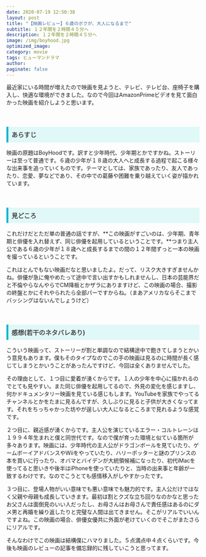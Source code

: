 ```yaml
---
date: 2020-07-19 12:50:38
layout: post
title: "【映画レビュー】６歳のボクが、大人になるまで"
subtitle: １２年間を２時間４５分へ
description: １２年間を２時間４５分へ
image: /img/boyhood.jpg
optimized_image:
category: movie
tags: ヒューマンドラマ
author:
paginate: false
---
```

最近家にいる時間が増えたので映画を見ようと、テレビ、テレビ台、座椅子を購入し、快適な環境ができました。なので今回はAmazonPrimeビデオを見て面白かった映画を紹介しようと思います。

<br>
<h3 style=" background: #E0F8F7; 
border-left: solid 5px #00b7ce;
color: #494949;
padding: 0.5em; 
color: #454545; ">あらすじ
</h3>


映画の原題はBoyHoodです。訳すと少年時代、少年期とかですかね。ストーリーは至って普通です。６歳の少年が１８歳の大人へと成長する過程で起こる様々な出来事を追っていくものです。テーマとしては、家族であったり、友人であったり、恋愛、夢などであり、その中での葛藤や困難を乗り越えていく姿が描かれています。

<br>
<h3 style=" background: #E0F8F7; 
border-left: solid 5px #00b7ce;
color: #494949;
padding: 0.5em; 
color: #454545; ">見どころ
</h3>


これだけだとただ単の普通の話ですが、**この映画がすごいのは、少年期、青年期と俳優を入れ替えず、同じ俳優を起用しているということです。**つまり主人公である６歳の少年が１８歳へと成長するまでの間の１２年間ずっと一本の映画を撮っているということです。

これはとんでもない映画だなと思いましたよ。だって、リスク大きすぎませんかね。俳優が急に俺やめたって途中で言い出すかもしれませんし、日本の芸能界だと不倫やらなんやらでCM降板とかザラにありますけど、この映画の場合、撮影の終盤とかにそれやられたら全部パーですからね。（まあアメリカならそこまでバッシングはないんでしょうけど）

<br>

<h3 style=" background: #E0F8F7; 
border-left: solid 5px #00b7ce;
color: #494949;
padding: 0.5em; 
color: #454545; ">感想(若干のネタバレあり)
</h3>

こういう映画って、ストーリーが割と単調なので結構途中で飽きてしまうとかいう意見もあります。僕もそのタイプなのでこの手の映画は見るのに時間が長く感じてしまうとかいうことがあったんですけど、今回は全くありませんでした。

その理由として、１つ目に愛着が湧くからです。１人の少年を中心に描かれるのでとても見やすい。また同じ俳優を起用してるので、外見の変化を感じますし、何かドキュメンタリー映画を見ている感じもします。YouTubeを家族でやってるチャンネルとかをたまに見るんですが、久しぶりに見ると子供が大きくなってます。それをちっちゃかった坊やが逞しい大人になるところまで見れるような感覚です。

２つ目に、親近感が湧くからです。主人公を演じているエラー・コルトレーンは１９９４年生まれと僕と同世代です。なので僕が育った環境と似ている箇所が多々あります。映画には、少年時代の主人公がドラゴンボールを見ていたり、ゲームボーイアドバンスやWiiをやっていたり、ハリーポッターと謎のプリンスの本を買いに行ったり、オバマとバイデンが大統領候補になったり、初代iMacを使ってると思いきや後半はiPhoneを使っていたりと、当時の出来事と年齢が一致するわけです。なのでこうとても感情移入がしやすかったです。


３つ目に、登場人物がいい意味でも悪い意味でも魅力的です。主人公だけではなく父親や母親も成長していきます。最初は割とクズな立ち回りなのかなと思ったお父さんは面倒見のいい人だったし、お母さんはお母さんで責任感はあるのにダメ男と再婚を繰り返したりと完璧な人間は出てきません。そこがリアルでいいんですよね。この映画の場合、俳優女優共に外面が老けていくのでそこがまたさらにリアルです。

そんなわけでこの映画は結構僕にハマりました。５点満点中４点くらいです。今後も映画のレビューの記事を備忘録的に残していこうと思ってます。